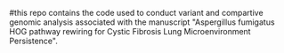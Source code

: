 #this repo contains the code used to conduct variant and compartive genomic analysis associated with the manuscript 
"Aspergillus fumigatus HOG pathway rewiring for Cystic Fibrosis Lung Microenvironment Persistence". 
